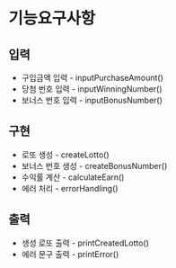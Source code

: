 # 기능요구사항

## 입력
- 구입금액 입력 - inputPurchaseAmount()
- 당첨 번호 입력 - inputWinningNumber()
- 보너스 번호 입력 - inputBonusNumber()
## 구현
- 로또 생성 - createLotto()
- 보너스 번호 생성 - createBonusNumber()
- 수익률 계산 - calculateEarn()
- 에러 처리 - errorHandling()
## 출력
- 생성 로또 출력 - printCreatedLotto()
- 에러 문구 출력 - printError()
